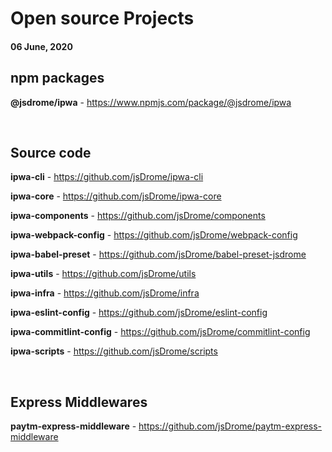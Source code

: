 # Open source Projects

#### 06 June, 2020

## npm packages

**@jsdrome/ipwa** - https://www.npmjs.com/package/@jsdrome/ipwa

&nbsp;

## Source code

**ipwa-cli** - https://github.com/jsDrome/ipwa-cli

**ipwa-core** - https://github.com/jsDrome/ipwa-core

**ipwa-components** - https://github.com/jsDrome/components

**ipwa-webpack-config** - https://github.com/jsDrome/webpack-config

**ipwa-babel-preset** - https://github.com/jsDrome/babel-preset-jsdrome

**ipwa-utils** - https://github.com/jsDrome/utils

**ipwa-infra** - https://github.com/jsDrome/infra

**ipwa-eslint-config** - https://github.com/jsDrome/eslint-config

**ipwa-commitlint-config** - https://github.com/jsDrome/commitlint-config

**ipwa-scripts** - https://github.com/jsDrome/scripts

&nbsp;

## Express Middlewares

**paytm-express-middleware** - https://github.com/jsDrome/paytm-express-middleware

&nbsp;
